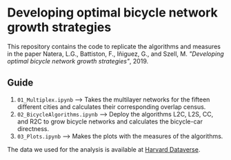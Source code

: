 # Developing optimal bicycle network growth strategies

This repository contains the code to replicate the algorithms and measures in the paper Natera, L.G., Battiston, F., Iñiguez, G., and Szell, M. *"Developing optimal bicycle network growth strategies"*, 2019.

## Guide
1. ```01_Multiplex.ipynb``` --> Takes the multilayer networks for the fifteen different cities and calculates their corresponding overlap census.
1. ```02_BicycleAlgorithms.ipynb``` --> Deploy the algorithms L2C, L2S, CC, and R2C to grow bicycle networks and calculates the bicycle-car directness.
1. ```03_Plots.ipynb``` --> Makes the plots with the measures of the algorithms.

The data we used for the analysis is available at [Harvard Dataverse](https://dataverse.harvard.edu/dataset.xhtml?persistentId=doi:10.7910/DVN/GSOPCK).
